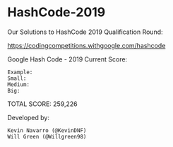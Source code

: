 # HashCode-2019

Our Solutions to HashCode 2019 Qualification Round:

https://codingcompetitions.withgoogle.com/hashcode

Google Hash Code - 2019
Current Score:

    Example:
    Small:
    Medium:
    Big:

TOTAL SCORE: 259,226

Developed by:

    Kevin Navarro (@KevinDNF)
    Will Green (@Willgreen98)